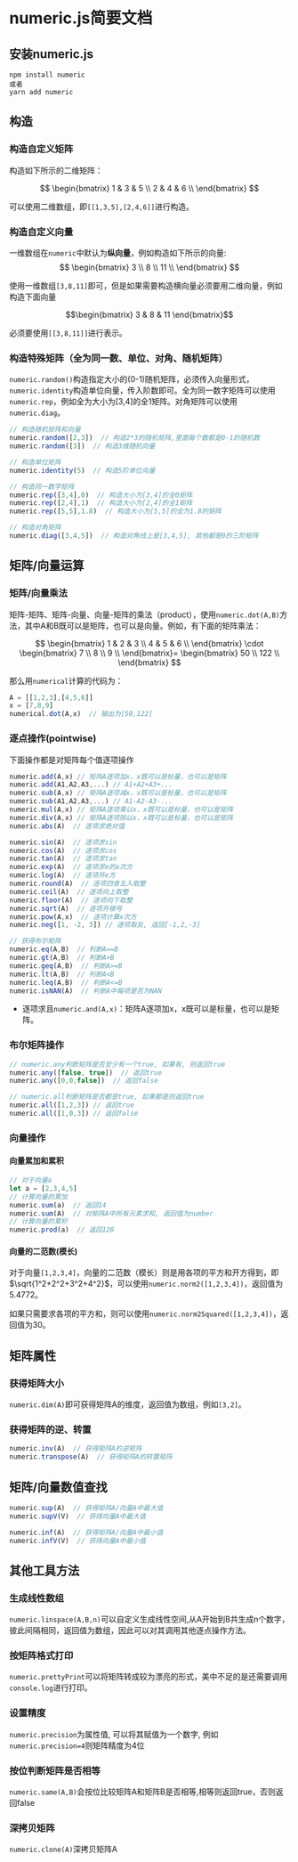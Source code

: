 # numeric.js简要文档

## 安装numeric.js

```batch
npm install numeric
或者
yarn add numeric
```

## 构造

### 构造自定义矩阵

构造如下所示的二维矩阵：

$$
\begin{bmatrix}
  1 & 3 & 5 \\
  2 & 4 & 6 \\
\end{bmatrix}
$$

可以使用二维数组，即`[[1,3,5],[2,4,6]]`进行构造。

### 构造自定义向量

一维数组在`numeric`中默认为**纵向量**，例如构造如下所示的向量:
$$
\begin{bmatrix}
  3 \\
  8 \\
  11 \\
\end{bmatrix}
$$

使用一维数组`[3,8,11]`即可，但是如果需要构造横向量必须要用二维向量，例如构造下面向量

$$\begin{bmatrix} 3 & 8 & 11 \end{bmatrix}$$

必须要使用`[[3,8,11]]`进行表示。

### 构造特殊矩阵（全为同一数、单位、对角、随机矩阵）

`numeric.random()`构造指定大小的(0-1)随机矩阵，必须传入向量形式，`numeric.identity`构造单位向量，传入阶数即可。全为同一数字矩阵可以使用`numeric.rep`，例如全为大小为[3,4]的全1矩阵。对角矩阵可以使用`numeric.diag`。

```js
// 构造随机矩阵和向量
numeric.random([2,3])  // 构造2*3的随机矩阵,里面每个数都是0-1的随机数
numeric.random([3])  // 构造3维随机向量

// 构造单位矩阵
numeric.identity(5)  // 构造5阶单位向量

// 构造同一数字矩阵
numeric.rep([3,4],0)  // 构造大小为[3,4]的全0矩阵
numeric.rep([2,4],1)  // 构造大小为[2,4]的全1矩阵
numeric.rep([5,5],1.8)  // 构造大小为[5,5]的全为1.8的矩阵

// 构造对角矩阵
numeric.diag([3,4,5])  // 构造对角线上是[3,4,5], 其他都是0的三阶矩阵
```

## 矩阵/向量运算

### 矩阵/向量乘法

矩阵-矩阵、矩阵-向量、向量-矩阵的乘法（product），使用`numeric.dot(A,B)`方法，其中A和B既可以是矩阵，也可以是向量。例如，有下面的矩阵乘法：

$$
\begin{bmatrix}
  1 & 2 & 3 \\
  4 & 5 & 6 \\
\end{bmatrix}
\cdot
\begin{bmatrix}
  7 \\
  8 \\
  9 \\
\end{bmatrix}=
\begin{bmatrix}
  50 \\
  122 \\
\end{bmatrix}
$$

那么用`numerical`计算的代码为：

```js
A = [[1,2,3],[4,5,6]]
x = [7,8,9]
numerical.dot(A,x)  // 输出为[50,122]
```

### 逐点操作(pointwise)

下面操作都是对矩阵每个值逐项操作

```js
numeric.add(A,x) // 矩阵A逐项加x，x既可以是标量，也可以是矩阵
numeric.add(A1,A2,A3,...) // A1+A2+A3+...
numeric.sub(A,x) // 矩阵A逐项减x，x既可以是标量，也可以是矩阵
numeric.sub(A1,A2,A3,...) // A1-A2-A3-...
numeric.mul(A,x) // 矩阵A逐项乘以x，x既可以是标量，也可以是矩阵
numeric.div(A,x) // 矩阵A逐项除以x，x既可以是标量，也可以是矩阵
numeric.abs(A)  // 逐项求绝对值

numeric.sin(A)  // 逐项求sin
numeric.cos(A)  // 逐项求cos
numeric.tan(A)  // 逐项求tan
numeric.exp(A)  // 逐项求e的a次方
numeric.log(A)  // 逐项开e方
numeric.round(A)  // 逐项四舍五入取整
numeric.ceil(A)  // 逐项向上取整
numeric.floor(A)  // 逐项向下取整
numeric.sqrt(A)  // 逐项开根号
numeric.pow(A,x)  // 逐项计算x次方
numeric.neg([1, -2, 3]) // 逐项取反, 返回[-1,2,-3]

// 获得布尔矩阵
numeric.eq(A,B)  // 判断A==B
numeric.gt(A,B)  // 判断A>B
numeric.geq(A,B)  // 判断A>=B
numeric.lt(A,B)  // 判断A<B
numeric.leq(A,B)  // 判断A<=B
numeric.isNAN(A)  // 判断A中每项是否为NAN

```

- 逐项求且`numeric.and(A,x)`：矩阵A逐项加x，x既可以是标量，也可以是矩阵。

### 布尔矩阵操作

```js
// numeric.any判断矩阵是否至少有一个true, 如果有, 则返回true
numeric.any([false, true])  // 返回true
numeric.any([0,0,false])  // 返回false

// numeric.all判断矩阵是否都是true, 如果都是则返回true
numeric.all([1,2,3]) // 返回true
numeric.all([1,0,3]) // 返回false
```

### 向量操作

#### 向量累加和累积

```js
// 对于向量a
let a = [2,3,4,5]
// 计算向量的累加
numeric.sum(a)  // 返回14
numeric.sum(A)  // 对矩阵A中所有元素求和, 返回值为number
// 计算向量的累积
numeric.prod(a)  // 返回120
```

#### 向量的二范数(模长)

对于向量`[1,2,3,4]`，向量的二范数（模长）则是用各项的平方和开方得到，即$\sqrt{1^2+2^2+3^2+4^2}$，可以使用`numeric.norm2([1,2,3,4])`，返回值为5.4772。

如果只需要求各项的平方和，则可以使用`numeric.norm2Squared([1,2,3,4])`，返回值为30。

## 矩阵属性

### 获得矩阵大小

`numeric.dim(A)`即可获得矩阵A的维度，返回值为数组，例如`[3,2]`。

### 获得矩阵的逆、转置

```js
numeric.inv(A)  // 获得矩阵A的逆矩阵
numeric.transpose(A)  // 获得矩阵A的转置矩阵
```

## 矩阵/向量数值查找

```js
numeric.sup(A)  // 获得矩阵A/向量A中最大值
numeric.supV(V)  // 获得向量A中最大值

numeric.inf(A)  // 获得矩阵A/向量A中最小值
numeric.infV(V)  // 获得向量A中最小值

```

## 其他工具方法

### 生成线性数组

`numeric.linspace(A,B,n)`可以自定义生成线性空间,从A开始到B共生成n个数字，彼此间隔相同，返回值为数组，因此可以对其调用其他逐点操作方法。

### 按矩阵格式打印

`numeric.prettyPrint`可以将矩阵转成较为漂亮的形式，美中不足的是还需要调用`console.log`进行打印。

### 设置精度

`numeric.precision`为属性值, 可以将其赋值为一个数字, 例如`numeric.precision=4`则矩阵精度为4位

### 按位判断矩阵是否相等

`numeric.same(A,B)`会按位比较矩阵A和矩阵B是否相等,相等则返回true，否则返回false

### 深拷贝矩阵

`numeric.clone(A)`深拷贝矩阵A